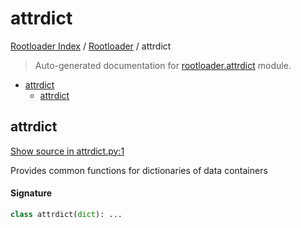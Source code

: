 # attrdict

[Rootloader Index](../README.md#rootloader-index) / [Rootloader](./index.md#rootloader) / attrdict

> Auto-generated documentation for [rootloader.attrdict](../../rootloader/attrdict.py) module.

- [attrdict](#attrdict)
  - [attrdict](#attrdict-1)

## attrdict

[Show source in attrdict.py:1](../../rootloader/attrdict.py#L1)

Provides common functions for dictionaries of data containers

#### Signature

```python
class attrdict(dict): ...
```